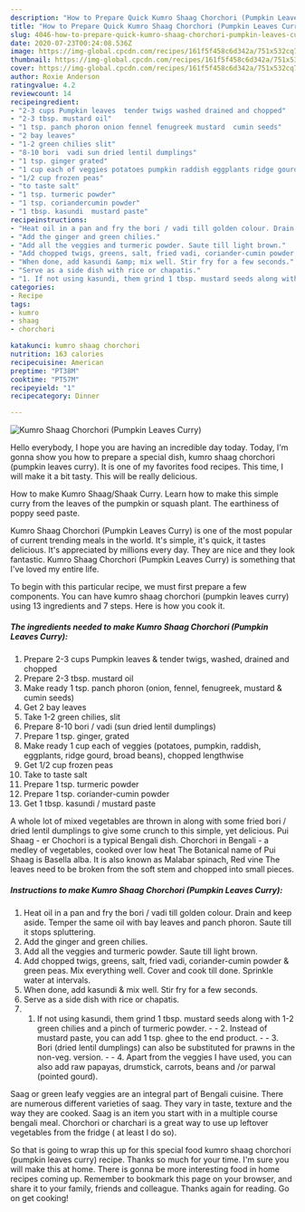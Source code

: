 ```yaml
---
description: "How to Prepare Quick Kumro Shaag Chorchori (Pumpkin Leaves Curry)"
title: "How to Prepare Quick Kumro Shaag Chorchori (Pumpkin Leaves Curry)"
slug: 4046-how-to-prepare-quick-kumro-shaag-chorchori-pumpkin-leaves-curry
date: 2020-07-23T00:24:08.536Z
image: https://img-global.cpcdn.com/recipes/161f5f458c6d342a/751x532cq70/kumro-shaag-chorchori-pumpkin-leaves-curry-recipe-main-photo.jpg
thumbnail: https://img-global.cpcdn.com/recipes/161f5f458c6d342a/751x532cq70/kumro-shaag-chorchori-pumpkin-leaves-curry-recipe-main-photo.jpg
cover: https://img-global.cpcdn.com/recipes/161f5f458c6d342a/751x532cq70/kumro-shaag-chorchori-pumpkin-leaves-curry-recipe-main-photo.jpg
author: Roxie Anderson
ratingvalue: 4.2
reviewcount: 14
recipeingredient:
- "2-3 cups Pumpkin leaves  tender twigs washed drained and chopped"
- "2-3 tbsp. mustard oil"
- "1 tsp. panch phoron onion fennel fenugreek mustard  cumin seeds"
- "2 bay leaves"
- "1-2 green chilies slit"
- "8-10 bori  vadi sun dried lentil dumplings"
- "1 tsp. ginger grated"
- "1 cup each of veggies potatoes pumpkin raddish eggplants ridge gourd broad beans chopped lengthwise"
- "1/2 cup frozen peas"
- "to taste salt"
- "1 tsp. turmeric powder"
- "1 tsp. coriandercumin powder"
- "1 tbsp. kasundi  mustard paste"
recipeinstructions:
- "Heat oil in a pan and fry the bori / vadi till golden colour. Drain and keep aside. Temper the same oil with bay leaves and panch phoron. Saute till it stops spluttering."
- "Add the ginger and green chilies."
- "Add all the veggies and turmeric powder. Saute till light brown."
- "Add chopped twigs, greens, salt, fried vadi, coriander-cumin powder &amp; green peas. Mix everything well. Cover and cook till done. Sprinkle water at intervals."
- "When done, add kasundi &amp; mix well. Stir fry for a few seconds."
- "Serve as a side dish with rice or chapatis."
- "1. If not using kasundi, them grind 1 tbsp. mustard seeds along with 1-2 green chilies and a pinch of turmeric powder.  2. Instead of mustard paste, you can add 1 tsp. ghee to the end product.   3. Bori (dried lentil dumplings) can also be substituted for prawns in the non-veg. version.  4. Apart from the veggies I have used, you can also add raw papayas, drumstick, carrots, beans and /or parwal (pointed gourd)."
categories:
- Recipe
tags:
- kumro
- shaag
- chorchori

katakunci: kumro shaag chorchori 
nutrition: 163 calories
recipecuisine: American
preptime: "PT38M"
cooktime: "PT57M"
recipeyield: "1"
recipecategory: Dinner

---
```



![Kumro Shaag Chorchori (Pumpkin Leaves Curry)](https://img-global.cpcdn.com/recipes/161f5f458c6d342a/751x532cq70/kumro-shaag-chorchori-pumpkin-leaves-curry-recipe-main-photo.jpg)

Hello everybody, I hope you are having an incredible day today. Today, I'm gonna show you how to prepare a special dish, kumro shaag chorchori (pumpkin leaves curry). It is one of my favorites food recipes. This time, I will make it a bit tasty. This will be really delicious.

How to make Kumro Shaag/Shaak Curry. Learn how to make this simple curry from the leaves of the pumpkin or squash plant. The earthiness of poppy seed paste.

Kumro Shaag Chorchori (Pumpkin Leaves Curry) is one of the most popular of current trending meals in the world. It's simple, it's quick, it tastes delicious. It's appreciated by millions every day. They are nice and they look fantastic. Kumro Shaag Chorchori (Pumpkin Leaves Curry) is something that I've loved my entire life.


To begin with this particular recipe, we must first prepare a few components. You can have kumro shaag chorchori (pumpkin leaves curry) using 13 ingredients and 7 steps. Here is how you cook it.

<!--inarticleads1-->

##### The ingredients needed to make Kumro Shaag Chorchori (Pumpkin Leaves Curry):

1. Prepare 2-3 cups Pumpkin leaves &amp; tender twigs, washed, drained and chopped
1. Prepare 2-3 tbsp. mustard oil
1. Make ready 1 tsp. panch phoron (onion, fennel, fenugreek, mustard &amp; cumin seeds)
1. Get 2 bay leaves
1. Take 1-2 green chilies, slit
1. Prepare 8-10 bori / vadi (sun dried lentil dumplings)
1. Prepare 1 tsp. ginger, grated
1. Make ready 1 cup each of veggies (potatoes, pumpkin, raddish, eggplants, ridge gourd, broad beans), chopped lengthwise
1. Get 1/2 cup frozen peas
1. Take to taste salt
1. Prepare 1 tsp. turmeric powder
1. Prepare 1 tsp. coriander-cumin powder
1. Get 1 tbsp. kasundi / mustard paste


A whole lot of mixed vegetables are thrown in along with some fried bori / dried lentil dumplings to give some crunch to this simple, yet delicious. Pui Shaag - er Chochori is a typical Bengali dish. Chorchori in Bengali - a medley of vegetables, cooked over low heat The Botanical name of Pui Shaag is Basella alba. It is also known as Malabar spinach, Red vine The leaves need to be broken from the soft stem and chopped into small pieces. 

<!--inarticleads2-->

##### Instructions to make Kumro Shaag Chorchori (Pumpkin Leaves Curry):

1. Heat oil in a pan and fry the bori / vadi till golden colour. Drain and keep aside. Temper the same oil with bay leaves and panch phoron. Saute till it stops spluttering.
1. Add the ginger and green chilies.
1. Add all the veggies and turmeric powder. Saute till light brown.
1. Add chopped twigs, greens, salt, fried vadi, coriander-cumin powder &amp; green peas. Mix everything well. Cover and cook till done. Sprinkle water at intervals.
1. When done, add kasundi &amp; mix well. Stir fry for a few seconds.
1. Serve as a side dish with rice or chapatis.
1. 1. If not using kasundi, them grind 1 tbsp. mustard seeds along with 1-2 green chilies and a pinch of turmeric powder. -  - 2. Instead of mustard paste, you can add 1 tsp. ghee to the end product.  -  - 3. Bori (dried lentil dumplings) can also be substituted for prawns in the non-veg. version. -  - 4. Apart from the veggies I have used, you can also add raw papayas, drumstick, carrots, beans and /or parwal (pointed gourd).


Saag or green leafy veggies are an integral part of Bengali cuisine. There are numerous different varieties of saag. They vary in taste, texture and the way they are cooked. Saag is an item you start with in a multiple course bengali meal. Chorchori or charchari is a great way to use up leftover vegetables from the fridge ( at least I do so). 

So that is going to wrap this up for this special food kumro shaag chorchori (pumpkin leaves curry) recipe. Thanks so much for your time. I'm sure you will make this at home. There is gonna be more interesting food in home recipes coming up. Remember to bookmark this page on your browser, and share it to your family, friends and colleague. Thanks again for reading. Go on get cooking!
